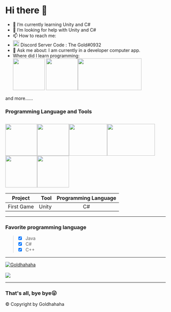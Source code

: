 # Hi there 👋
- 🌱 I’m currently learning Unity and C#
- 🤔 I’m looking for help with Unity and C# 
- 📫 How to reach me:
- <img src = https://raw.githubusercontent.com/Goldhahaha/Goldhahaha/master/discord.ico width="20" height="20"> Discord Server Code : The Gold#0932
- 💬 Ask me about: I am currently in a developer computer app.
- Where did I learn programming:<br> [<img src = https://sg-res.9appsdownloading.com/sg/res/jpg/69/39/0e7b4a26d918b8581a267b8ae13c-fld1.jpg width="100" height="100">](https://www.w3schools.com/) [<img src = https://iconape.com/wp-content/png_logo_vector/sololearn-logo.png width="100" height="100">](https://www.sololearn.com/)[<img src = https://www.tutorialsteacher.com/Content/images/tt-logo-home.png width="200" height="100">](https://www.tutorialsteacher.com/)
</a>
and more......

### Programming Language and Tools
<img src = "https://upload.wikimedia.org/wikipedia/en/3/30/Java_programming_language_logo.svg" width="100" height="100"><img src = "https://miro.medium.com/max/300/1*A_Hg7NPIoARg0RmdsVapqg.png" width="100" height="100"><img src = "https://i.ytimg.com/vi/lCVdROzH05U/hqdefault.jpg" width="120" height="100"><img src = "https://cdn.vox-cdn.com/thumbor/mbbw4EGgw611_LVWUtF3VhKD9_Q=/0x0:1200x630/1200x800/filters:focal(504x219:696x411)/cdn.vox-cdn.com/uploads/chorus_image/image/67287973/Unity_1200X630.0.png" width="150" height="100"><img src = "https://cdn.freebiesupply.com/logos/large/2x/visual-studio-code-logo-png-transparent.png" width="100" height="100"><img src = "https://iconarchive.com/download/i98223/dakirby309/simply-styled/Blender.ico" width="100" height="100">
------
|Project      | Tool   |  Programming Language|
| --------   | -----:  | :----:  |
| First Game    | Unity |   C#   |
------
### Favorite programming language
> * [x] Java
> * [x] C#
> * [x] C++
------

 <a href="https://github.com/Goldhahaha">
  <img align="center" src="https://github-readme-stats.vercel.app/api?username=Goldhahaha&show_icons=true&include_all_commits=true&show_icons=true&theme=dark" alt="Goldhahaha" />
</a>
<br><br>
<a href="https://github.com/Goldhahaha">
 <img align="center" src="https://github-readme-stats.vercel.app/api/top-langs/?username=Goldhahaha&theme=dark">
</a>

------
### That's all, bye bye😜
© Copyright by Goldhahaha

